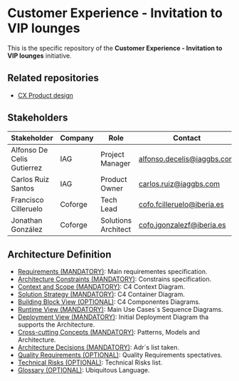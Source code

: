 # Customer Experience - Invitation to VIP lounges
This is the specific repository of the **Customer Experience - Invitation to VIP lounges** initiative. 

## Related repositories

- [CX Product design](https://github.com/Iberia-Ent/customer--customer-experience--customer-experience-product--design/)


## Stakeholders

| Stakeholder                | Company    | Role                | Contact                        |
|----------------------------|------------|---------------------|--------------------------------|
| Alfonso De Celis Gutierrez | IAG        | Project Manager     | <alfonso.decelis@iaggbs.com>   |
| Carlos Ruiz Santos         | IAG        | Product Owner       | <carlos.ruiz@iaggbs.com>       |
| Francisco Cilleruelo       | Coforge    | Tech Lead           | <cofo.fcilleruelo@iberia.es>   |
| Jonathan González          | Coforge    | Solutions Architect | <cofo.jgonzalezf@iberia.es>    |

## Architecture Definition

- [Requirements (MANDATORY)](./src/01_requirements.md): Main requirementes specification.
- [Architecture Constraints (MANDATORY)](./src/02_architecture_constraints.md): Constrains specification.
- [Context and Scope (MANDATORY)](./src/03_context_and_scope.md): C4 Context Diagram.
- [Solution Strategy (MANDATORY)](./src/04_solution_strategy.md): C4 Container Diagram.
- [Building Block View (OPTIONAL)](./src/05_building_block_view.md): C4 Componentes Diagrams.
- [Runtime View (MANDATORY)](./src/06_runtime_view.md): Main Use Cases´s Sequence Diagrams.
- [Deployment View (MANDATORY)](./src/07_deployment_view.md): Initial Deployment Diagram tha supports the Architecture.
- [Cross-cutting Concepts (MANDATORY)](./src/08_concepts.md): Patterns, Models and Architecture.
- [Architecture Decisions (MANDATORY)](./src/09_architecture_decisions.md): Adr´s list taken.
- [Quality Requirements (OPTIONAL)](./src/10_quality_requirements.md): Quality Requirements spectatives.
- [Technical Risks (OPTIONAL)](./src/11_technical_risks.md): Technical Risks list.
- [Glossary (OPTIONAL)](./src/12_glossary.md): Ubiquitous Language.
